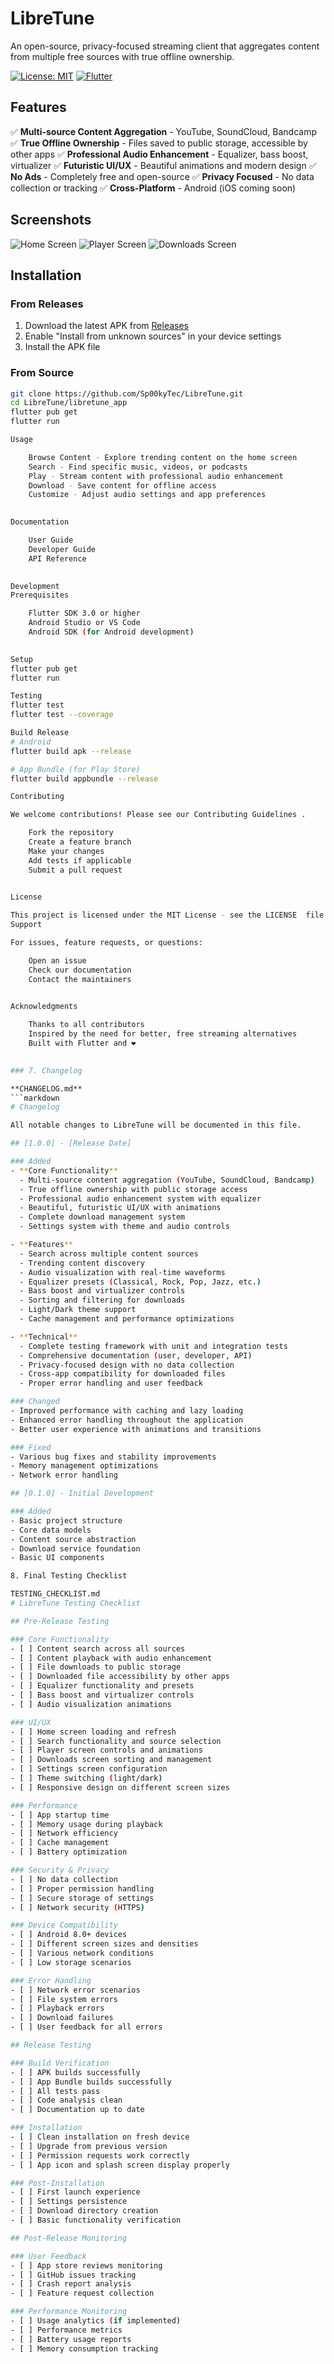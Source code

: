 # LibreTune

An open-source, privacy-focused streaming client that aggregates content from multiple free sources with true offline ownership.

[![License: MIT](https://img.shields.io/badge/License-MIT-yellow.svg)](https://opensource.org/licenses/MIT)
[![Flutter](https://img.shields.io/badge/Flutter-3.0%2B-blue.svg)](https://flutter.dev)

## Features

✅ **Multi-source Content Aggregation** - YouTube, SoundCloud, Bandcamp
✅ **True Offline Ownership** - Files saved to public storage, accessible by other apps
✅ **Professional Audio Enhancement** - Equalizer, bass boost, virtualizer
✅ **Futuristic UI/UX** - Beautiful animations and modern design
✅ **No Ads** - Completely free and open-source
✅ **Privacy Focused** - No data collection or tracking
✅ **Cross-Platform** - Android (iOS coming soon)

## Screenshots

![Home Screen](assets/screenshots/home.png)
![Player Screen](assets/screenshots/player.png)
![Downloads Screen](assets/screenshots/downloads.png)

## Installation

### From Releases
1. Download the latest APK from [Releases](https://github.com/Sp00kyTec/LibreTune/releases)
2. Enable "Install from unknown sources" in your device settings
3. Install the APK file

### From Source
```bash
git clone https://github.com/Sp00kyTec/LibreTune.git
cd LibreTune/libretune_app
flutter pub get
flutter run

Usage 

    Browse Content - Explore trending content on the home screen
    Search - Find specific music, videos, or podcasts
    Play - Stream content with professional audio enhancement
    Download - Save content for offline access
    Customize - Adjust audio settings and app preferences
     

Documentation 

    User Guide 
    Developer Guide 
    API Reference 
     

Development 
Prerequisites 

    Flutter SDK 3.0 or higher
    Android Studio or VS Code
    Android SDK (for Android development)
     

Setup
flutter pub get
flutter run

Testing
flutter test
flutter test --coverage

Build Release
# Android
flutter build apk --release

# App Bundle (for Play Store)
flutter build appbundle --release

Contributing 

We welcome contributions! Please see our Contributing Guidelines . 

    Fork the repository
    Create a feature branch
    Make your changes
    Add tests if applicable
    Submit a pull request
     

License 

This project is licensed under the MIT License - see the LICENSE  file for details. 
Support 

For issues, feature requests, or questions: 

    Open an issue 
    Check our documentation 
    Contact the maintainers
     

Acknowledgments 

    Thanks to all contributors
    Inspired by the need for better, free streaming alternatives
    Built with Flutter and ❤️
     

### 7. Changelog

**CHANGELOG.md**
```markdown
# Changelog

All notable changes to LibreTune will be documented in this file.

## [1.0.0] - [Release Date]

### Added
- **Core Functionality**
  - Multi-source content aggregation (YouTube, SoundCloud, Bandcamp)
  - True offline ownership with public storage access
  - Professional audio enhancement system with equalizer
  - Beautiful, futuristic UI/UX with animations
  - Complete download management system
  - Settings system with theme and audio controls

- **Features**
  - Search across multiple content sources
  - Trending content discovery
  - Audio visualization with real-time waveforms
  - Equalizer presets (Classical, Rock, Pop, Jazz, etc.)
  - Bass boost and virtualizer controls
  - Sorting and filtering for downloads
  - Light/Dark theme support
  - Cache management and performance optimizations

- **Technical**
  - Complete testing framework with unit and integration tests
  - Comprehensive documentation (user, developer, API)
  - Privacy-focused design with no data collection
  - Cross-app compatibility for downloaded files
  - Proper error handling and user feedback

### Changed
- Improved performance with caching and lazy loading
- Enhanced error handling throughout the application
- Better user experience with animations and transitions

### Fixed
- Various bug fixes and stability improvements
- Memory management optimizations
- Network error handling

## [0.1.0] - Initial Development

### Added
- Basic project structure
- Core data models
- Content source abstraction
- Download service foundation
- Basic UI components

8. Final Testing Checklist 

TESTING_CHECKLIST.md 
# LibreTune Testing Checklist

## Pre-Release Testing

### Core Functionality
- [ ] Content search across all sources
- [ ] Content playback with audio enhancement
- [ ] File downloads to public storage
- [ ] Downloaded file accessibility by other apps
- [ ] Equalizer functionality and presets
- [ ] Bass boost and virtualizer controls
- [ ] Audio visualization animations

### UI/UX
- [ ] Home screen loading and refresh
- [ ] Search functionality and source selection
- [ ] Player screen controls and animations
- [ ] Downloads screen sorting and management
- [ ] Settings screen configuration
- [ ] Theme switching (light/dark)
- [ ] Responsive design on different screen sizes

### Performance
- [ ] App startup time
- [ ] Memory usage during playback
- [ ] Network efficiency
- [ ] Cache management
- [ ] Battery optimization

### Security & Privacy
- [ ] No data collection
- [ ] Proper permission handling
- [ ] Secure storage of settings
- [ ] Network security (HTTPS)

### Device Compatibility
- [ ] Android 8.0+ devices
- [ ] Different screen sizes and densities
- [ ] Various network conditions
- [ ] Low storage scenarios

### Error Handling
- [ ] Network error scenarios
- [ ] File system errors
- [ ] Playback errors
- [ ] Download failures
- [ ] User feedback for all errors

## Release Testing

### Build Verification
- [ ] APK builds successfully
- [ ] App Bundle builds successfully
- [ ] All tests pass
- [ ] Code analysis clean
- [ ] Documentation up to date

### Installation
- [ ] Clean installation on fresh device
- [ ] Upgrade from previous version
- [ ] Permission requests work correctly
- [ ] App icon and splash screen display properly

### Post-Installation
- [ ] First launch experience
- [ ] Settings persistence
- [ ] Download directory creation
- [ ] Basic functionality verification

## Post-Release Monitoring

### User Feedback
- [ ] App store reviews monitoring
- [ ] GitHub issues tracking
- [ ] Crash report analysis
- [ ] Feature request collection

### Performance Monitoring
- [ ] Usage analytics (if implemented)
- [ ] Performance metrics
- [ ] Battery usage reports
- [ ] Memory consumption tracking